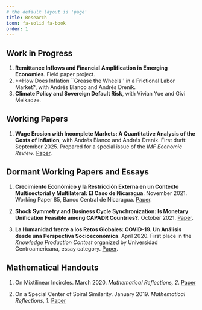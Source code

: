 ```yaml
---
# the default layout is 'page'
title: Research
icon: fa-solid fa-book
order: 1
---
```


## Work in Progress

1. **Remittance Inflows and Financial Amplification in Emerging Economies**. Field paper project.
2. **How Does Inflation ``Grease the Wheels'' in a Frictional Labor Market?, with Andrés Blanco and Andrés Drenik. 
3. **Climate Policy and Sovereign Default Risk**, with Vivian Yue and Givi Melkadze. 

## Working Papers

1. **Wage Erosion with Incomplete Markets: A Quantitative Analysis of the Costs of Inflation**, with Andrés Blanco and Andrés Drenik. First draft: September 2025. Prepared for a special issue of the _IMF Economic Review_. [Paper](https://drive.google.com/file/d/1xokCUNR2QIav7S5_2TGC1pZ3sBe1ssad/view). 

## Dormant Working Papers and Essays

1. **Crecimiento Económico y la Restricción Externa en un Contexto Multisectorial y Multilateral: El Caso de Nicaragua**. November 2021. Working Paper 85, Banco Central de Nicaragua.
[Paper](https://www.bcn.gob.ni/system/files_force/documentos/DT085_Crecimiento_econ%C3%B3mico_y_la_restricci%C3%B3n_externa.pdf?download=1). 

3. **Shock Symmetry and Business Cycle Synchronization: Is Monetary Unification Feasible among CAPADR Countries?**. October 2021.
[Paper](https://arxiv.org/pdf/2112.02063.pdf).

5. **La Humanidad frente a los Retos Globales: COVID-19. Un Análisis desde una Perspectiva Socioeconómica**. April 2020. First place in the _Knowledge Production Contest_ organized by Universidad Centroamericana, essay category.
[Paper](https://jbacaob.com/assets/pdf/E_Covid19.pdf).

## Mathematical Handouts

1. On Mixtilinear Incircles. March 2020. _Mathematical Reflections, 2_.
[Paper](https://jbacaob.com/assets/pdf/mr_2_2020_mixtilinear.pdf)

3. On a Special Center of Spiral Similarity. January 2019. _Mathematical Reflections, 1_.
[Paper](https://jbacaob.com/assets/pdf/mr_1_2019_spiral_similarity.pdf)
